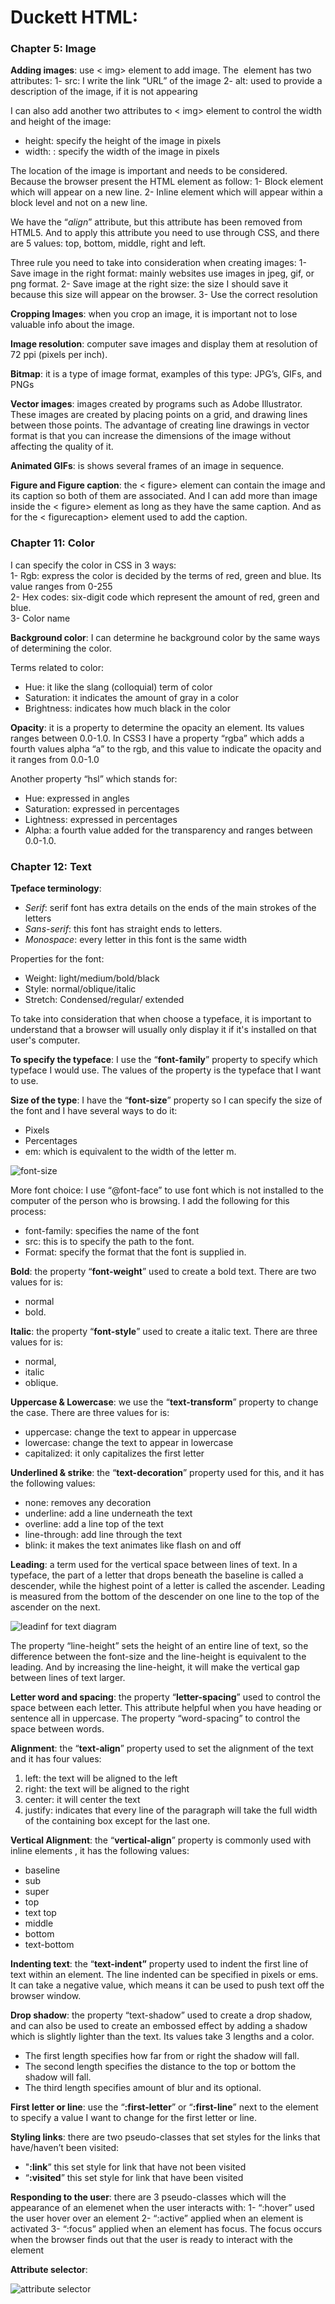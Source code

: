 # Duckett HTML:

### Chapter 5: Image

**Adding images**: use < img> element to add image. The <img> element has two attributes:
 1-	src: I write the link “URL” of the image 
 2-	alt: used to provide a description of the image, if it is not appearing 

I can also add another two attributes to < img> element to control the width and height of the image:
 -	height: specify the height of the image in pixels
 -	width: : specify the width of the image in pixels

The location of the image is important and needs to be considered. Because the browser present the HTML element as follow:
 1-	Block element which will appear on a new line.
 2-	Inline element which will appear within a block level and not on a new line.

We have the “*align*” attribute, but this attribute has been removed from HTML5. And to apply this attribute you need to use through CSS, and there are 5 values: top, bottom, middle, right and left.

Three rule you need to take into consideration when creating images:
 1-	Save image in the right format: mainly websites use images in jpeg, gif, or png format.
 2-	Save image at the right size: the size I should save it because this size will appear on the browser. 
 3-	Use the correct resolution

**Cropping Images**: when you crop an image, it is important not to lose valuable info about the image.

**Image resolution**: computer save images and display them at resolution of 72 ppi (pixels per inch).

**Bitmap**: it is a type of image format, examples of this type: JPG’s, GIFs, and PNGs

**Vector images**: images created by programs such as Adobe Illustrator. These images are created by placing points on a grid, and drawing lines between those points. The advantage of creating line drawings in vector format is that you can increase the dimensions of the image without affecting the quality of it.

**Animated GIFs**: is shows several frames of an image in sequence.

**Figure and Figure caption**: the < figure> element can contain the image and its caption so both of them are associated. And I can add more than image inside the < figure> element as long as they have the same caption. 
And as for the < figurecaption> element used to add the caption.


### Chapter 11: Color

I can specify the color in CSS in 3 ways: <br>
 1-	Rgb: express the color is decided by the terms of red, green and blue. Its value ranges from 0-255<br>
 2-	Hex codes: six-digit code which represent the amount of red, green and blue.<br>
 3-	Color name

**Background color**: I can determine he background color by the same ways of determining the color.

Terms related to color:
 -	Hue: it like the slang (colloquial) term of color
 -	Saturation: it indicates the amount of gray in a color
 -	Brightness: indicates how much black in the color

**Opacity**: it is a property to determine the opacity an element. Its values ranges between 0.0-1.0.
In CSS3 I have a property “rgba” which adds a fourth values alpha “a” to the rgb, and this value to indicate the opacity and it ranges from 0.0-1.0

Another property “hsl” which stands for: 
 -	Hue: expressed in angles
 -	Saturation: expressed in percentages
 -	Lightness:  expressed in percentages
 -	Alpha: a fourth value added for the transparency and ranges between 0.0-1.0.
 

### Chapter 12: Text 

**Tpeface terminology**: 
 -	*Serif*: serif font has extra details on the ends of the main strokes of the letters
 -	*Sans-serif*: this font has straight ends to letters.
 -	*Monospace*: every letter in this font is the same width

Properties for the font:
 -	Weight: light/medium/bold/black
 -	Style: normal/oblique/italic
 -	Stretch: Condensed/regular/ extended

To take into consideration that when choose a typeface, it is important to understand that a browser will usually only display it if it's installed on that user's computer.

**To specify the typeface**: I use the “**font-family**” property to specify which typeface I would use.  The values of the property is the typeface that I want to use.

**Size of the type**: I have the “**font-size**” property so I can specify the size of the font and I have several ways to do it: 
 -	Pixels
 -	Percentages
 -	em: which is equivalent to the width of the letter m.

![font-size](../img/class05/font-size.jpg)




More font choice: 
I use “@font-face” to use font which is not installed to the computer of the person who is browsing.  I add the following for this process: 
 -	font-family: specifies the name of the font
 -	src: this is to specify the path to the font. 
 -	Format: specify the format that the font is supplied in.


**Bold**: the property “**font-weight**” used to create a bold text. There are two values for is: 
 - normal 
 - bold.

**Italic**: the property “**font-style**” used to create a italic text. There are three values for is:    
 - normal, 
 - italic 
 - oblique.

**Uppercase & Lowercase**: we use the “**text-transform**” property to change the case. There are three values for is: 
 -	uppercase: change the text to appear in uppercase
 -	lowercase: change the text to appear in lowercase
 -	capitalized: it only capitalizes the first letter

**Underlined & strike**: the “**text-decoration**” property used for this, and it has the following values:
 -	none: removes any decoration
 -	underline: add a line underneath the text
 -	overline: add a line top of the text 
 - 	line-through: add line through the text 
 -	blink: it makes the text animates like flash on and off


**Leading**: a term used for the vertical space between lines of text. In a typeface, the part of a letter that drops beneath the baseline is called a descender, while the highest point of a letter is called the ascender. Leading is measured from the bottom of the descender on one line to the top of the ascender on the next.

![leadinf for text diagram](../img/class05/leading-for-text.jpg)

The property “line-height” sets the height of an entire line of text, so the difference between the font-size and the line-height is equivalent to the leading. And by increasing the line-height, it will make the vertical gap between lines of text larger.

**Letter word and spacing**: the property “**letter-spacing**” used to control the space between each letter. This attribute helpful when you have heading or sentence all in uppercase.
The property “word-spacing” to control the space between words.

**Alignment**: the “**text-align**” property used to set the alignment of the text and it has four values:
 1.	left: the text will be aligned to the left
 2.	right: the text will be aligned to the right
 3.	center: it will center the text
 4.	justify: indicates that every line of the paragraph will take the full width of the containing box except for the last one.

**Vertical Alignment**: the “**vertical-align**” property is commonly used with inline elements , it has the following values:
 -	baseline
 -	sub
 -	super
 -	top
 -	text top
 -	middle
 -	bottom
 -	text-bottom

**Indenting text**: the “**text-indent”** property used to indent the first line of text within an element. The line indented can be specified in pixels or ems. It can take a negative value, which means it can be used to push text off the browser window.

**Drop shadow**: the property “text-shadow” used to create a drop shadow, and can also be used to create an embossed effect by adding a shadow which is slightly lighter than the text. Its values take 3 lengths and a color.

 - The first length specifies how far from or right the shadow will fall.
 - The second length specifies the distance to the top or bottom the shadow will fall.
 - The third length specifies amount of blur and its optional.

**First letter or line**: use the “**:first-letter**” or “**:first-line**” next to the element to specify a value I want to change for the first letter or line.

**Styling links**: there are two pseudo-classes that set styles for the links that have/haven’t been visited:
 - "**:link**” this set style for link that have not been visited
 -	“**:visited**” this set style for link that have been visited

**Responding to the user**: there are 3 pseudo-classes which will the appearance of an elemenet when the user interacts with:
 1-	 “:hover”  used the user hover over an element 
 2-	“:active” applied when an element is activated
 3-	“:focus” applied when an element has focus. The focus occurs when the browser finds out that the user is ready to interact with the element 


**Attribute selector**:

![attribute selector](../img/class05/attribute-selector.jpg)
